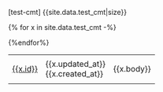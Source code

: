 
[test-cmt]
{{site.data.test_cmt|size}}




<table>
{% for x in site.data.test_cmt -%}
  <tr>
    <td> 
      
[{{x.id}}]({{x.html_url}})</td>
    <td>{{x.updated_at}}<br>{{x.created_at}}</td>
    <td> 
      
{{x.body}}</td>
  </tr>
{%endfor%}
</table>
